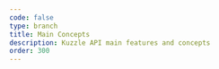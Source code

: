 ```yaml
---
code: false
type: branch
title: Main Concepts
description: Kuzzle API main features and concepts
order: 300
---
```



